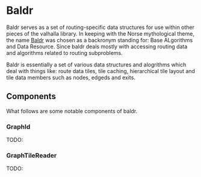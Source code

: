 # Baldr #

Baldr serves as a set of routing-specific data structures for use within other pieces of the valhalla library. In keeping with the Norse mythological theme, the name [Baldr](http://en.wikipedia.org/wiki/Baldr) was chosen as a backronym standing for: Base ALgorithms and Data Resource. Since baldr deals mostly with accessing routing data and algorithms related to routing subproblems.


Baldr is essentially a set of various data structures and alogrithms which deal with things like: route data tiles, tile caching, hierarchical tile layout and tile data members such as nodes, edgeds and exits.

## Components ##

What follows are some notable components of baldr.

### GraphId ###

TODO:

### GraphTileReader ###

TODO:
